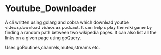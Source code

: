 # Youtube_Downloader

A cli written using golang and cobra which download youtbe videos,download videos as podcast.
It can help u play the wiki game by finding a random path between two wikipedia pages.
It can also list all the links on a given page using goQuery.

Uses goRoutines,channels,mutex,streams etc.
